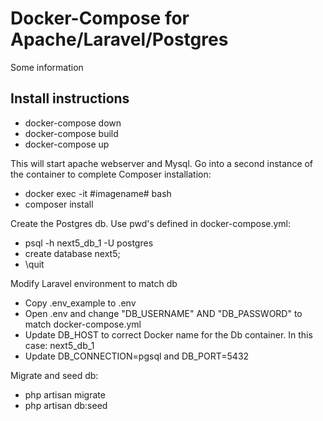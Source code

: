 # Docker-Compose for Apache/Laravel/Postgres

Some information

## Install instructions

 * docker-compose down
 * docker-compose build
 * docker-compose up
 
This will start apache webserver and Mysql. Go into a second instance of the container to complete Composer installation:
 * docker exec -it #imagename# bash
 * composer install
 
Create the Postgres db. Use pwd's defined in docker-compose.yml:
 * psql -h next5_db_1 -U postgres
 * create database next5;
 * \quit
 
Modify Laravel environment to match db
 * Copy .env_example to .env
 * Open .env and change "DB_USERNAME" AND "DB_PASSWORD" to match docker-compose.yml
 * Update DB_HOST to correct Docker name for the Db container. In this case: next5_db_1
 * Update DB_CONNECTION=pgsql and DB_PORT=5432

Migrate and seed db:
 * php artisan migrate
 * php artisan db:seed
